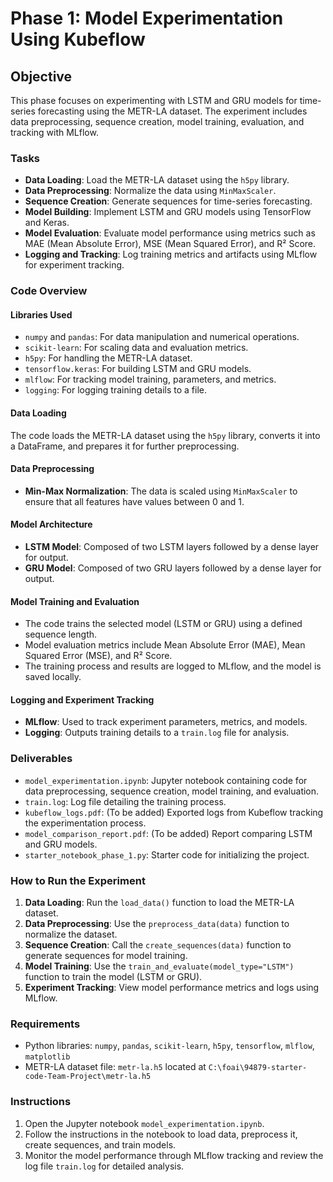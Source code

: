 # Phase 1: Model Experimentation Using Kubeflow

## Objective
This phase focuses on experimenting with LSTM and GRU models for time-series forecasting using the METR-LA dataset. The experiment includes data preprocessing, sequence creation, model training, evaluation, and tracking with MLflow.

### Tasks
- **Data Loading**: Load the METR-LA dataset using the `h5py` library.
- **Data Preprocessing**: Normalize the data using `MinMaxScaler`.
- **Sequence Creation**: Generate sequences for time-series forecasting.
- **Model Building**: Implement LSTM and GRU models using TensorFlow and Keras.
- **Model Evaluation**: Evaluate model performance using metrics such as MAE (Mean Absolute Error), MSE (Mean Squared Error), and R² Score.
- **Logging and Tracking**: Log training metrics and artifacts using MLflow for experiment tracking.

### Code Overview

#### Libraries Used
- `numpy` and `pandas`: For data manipulation and numerical operations.
- `scikit-learn`: For scaling data and evaluation metrics.
- `h5py`: For handling the METR-LA dataset.
- `tensorflow.keras`: For building LSTM and GRU models.
- `mlflow`: For tracking model training, parameters, and metrics.
- `logging`: For logging training details to a file.

#### Data Loading
The code loads the METR-LA dataset using the `h5py` library, converts it into a DataFrame, and prepares it for further preprocessing.

#### Data Preprocessing
- **Min-Max Normalization**: The data is scaled using `MinMaxScaler` to ensure that all features have values between 0 and 1.

#### Model Architecture
- **LSTM Model**: Composed of two LSTM layers followed by a dense layer for output.
- **GRU Model**: Composed of two GRU layers followed by a dense layer for output.

#### Model Training and Evaluation
- The code trains the selected model (LSTM or GRU) using a defined sequence length.
- Model evaluation metrics include Mean Absolute Error (MAE), Mean Squared Error (MSE), and R² Score.
- The training process and results are logged to MLflow, and the model is saved locally.

#### Logging and Experiment Tracking
- **MLflow**: Used to track experiment parameters, metrics, and models.
- **Logging**: Outputs training details to a `train.log` file for analysis.

### Deliverables
- `model_experimentation.ipynb`: Jupyter notebook containing code for data preprocessing, sequence creation, model training, and evaluation.
- `train.log`: Log file detailing the training process.
- `kubeflow_logs.pdf`: (To be added) Exported logs from Kubeflow tracking the experimentation process.
- `model_comparison_report.pdf`: (To be added) Report comparing LSTM and GRU models.
- `starter_notebook_phase_1.py`: Starter code for initializing the project.

### How to Run the Experiment
1. **Data Loading**: Run the `load_data()` function to load the METR-LA dataset.
2. **Data Preprocessing**: Use the `preprocess_data(data)` function to normalize the dataset.
3. **Sequence Creation**: Call the `create_sequences(data)` function to generate sequences for model training.
4. **Model Training**: Use the `train_and_evaluate(model_type="LSTM")` function to train the model (LSTM or GRU).
5. **Experiment Tracking**: View model performance metrics and logs using MLflow.

### Requirements
- Python libraries: `numpy`, `pandas`, `scikit-learn`, `h5py`, `tensorflow`, `mlflow`, `matplotlib`
- METR-LA dataset file: `metr-la.h5` located at `C:\foai\94879-starter-code-Team-Project\metr-la.h5`

### Instructions
1. Open the Jupyter notebook `model_experimentation.ipynb`.
2. Follow the instructions in the notebook to load data, preprocess it, create sequences, and train models.
3. Monitor the model performance through MLflow tracking and review the log file `train.log` for detailed analysis.

